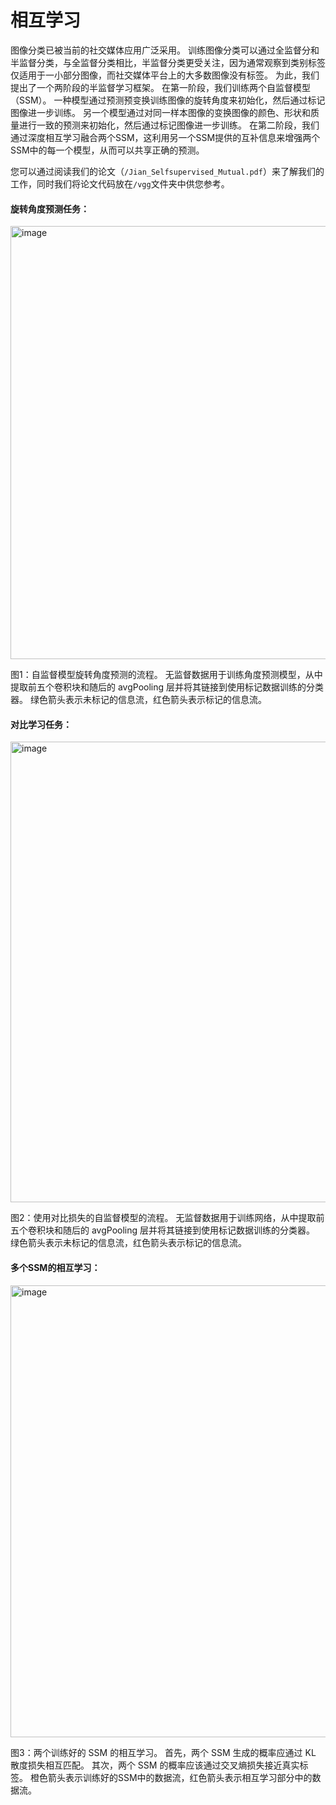 # 相互学习
图像分类已被当前的社交媒体应用广泛采用。 训练图像分类可以通过全监督分和半监督分类，与全监督分类相比，半监督分类更受关注，因为通常观察到类别标签仅适用于一小部分图像，而社交媒体平台上的大多数图像没有标签。 为此，我们提出了一个两阶段的半监督学习框架。 在第一阶段，我们训练两个自监督模型（SSM）。 一种模型通过预测预变换训练图像的旋转角度来初始化，然后通过标记图像进一步训练。 另一个模型通过对同一样本图像的变换图像的颜色、形状和质量进行一致的预测来初始化，然后通过标记图像进一步训练。 在第二阶段，我们通过深度相互学习融合两个SSM，这利用另一个SSM提供的互补信息来增强两个SSM中的每一个模型，从而可以共享正确的预测。

您可以通过阅读我们的论文（`/Jian_Selfsupervised_Mutual.pdf`）来了解我们的工作，同时我们将论文代码放在`/vgg`文件夹中供您参考。

#### 旋转角度预测任务：
<img width="693" alt="image" src="https://github.com/busitl/mutual/assets/95472784/79964144-e314-437b-9274-72703a38883e">  

图1：自监督模型旋转角度预测的流程。 无监督数据用于训练角度预测模型，从中提取前五个卷积块和随后的 avgPooling 层并将其链接到使用标记数据训练的分类器。 绿色箭头表示未标记的信息流，红色箭头表示标记的信息流。

#### 对比学习任务：
<img width="737" alt="image" src="https://github.com/busitl/mutual/assets/95472784/1b71010b-3701-42b8-81e5-6e159afdcb93">

图2：使用对比损失的自监督模型的流程。 无监督数据用于训练网络，从中提取前五个卷积块和随后的 avgPooling 层并将其链接到使用标记数据训练的分类器。 绿色箭头表示未标记的信息流，红色箭头表示标记的信息流。

#### 多个SSM的相互学习：
<img width="723" alt="image" src="https://github.com/busitl/mutual/assets/95472784/6bf649fd-ffce-4fac-99b8-ca1e422501a4">

图3：两个训练好的 SSM 的相互学习。 首先，两个 SSM 生成的概率应通过 KL 散度损失相互匹配。 其次，两个 SSM 的概率应该通过交叉熵损失接近真实标签。 橙色箭头表示训练好的SSM中的数据流，红色箭头表示相互学习部分中的数据流。
